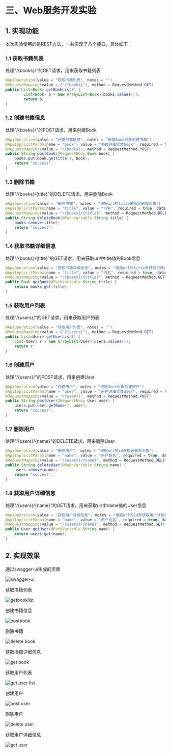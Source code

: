 # 三、Web服务开发实验

## 1. 实现功能

本次实验使用的是REST方法，一共实现了八个接口，具体如下：

### 1.1 获取书籍列表

处理"/{books}/"的GET请求，用来获取书籍列表

```java
@ApiOperation(value = "获取书籍列表", notes = "")
@RequestMapping(value = {"/{books}"}, method = RequestMethod.GET)
public List<Book> getBookList() {
        List<Book> b = new ArrayList<Book>(books.values());
        return b;
}
```

### 1.2 创建书籍信息

处理"/{books}/"的POST请求，用来创建Book

```java
@ApiOperation(value = "创建书籍信息", notes = "根据Book对象创建书籍")
@ApiImplicitParam(name = "book", value = "书籍详细实体book", required = true, dataType = "Book")
@RequestMapping(value = "/{books}", method = RequestMethod.POST)
public String postBook(@RequestBody Book book) {
    books.put(book.getTitle(), book);
    return "success";
}
```

### 1.3 删除书籍

处理"/{books}/{title}"的DELETE请求，用来删除Book

```java
@ApiOperation(value = "删除书籍", notes = "根据url的title来指定删除对象")
@ApiImplicitParam(name = "title", value = "书名", required = true, dataType = "String")
@RequestMapping(value = "/{books}/{title}", method = RequestMethod.DELETE)
public String deleteBook(@PathVariable String title) {
    books.remove(title);
    return "success";
}
```

### 1.4 获取书籍详细信息

处理"/{books}/{title}"的GET请求，用来获取url中title值的Book信息

```java
@ApiOperation(value = "获取书籍详细信息", notes = "根据url的title来获取书籍详细信息")
@ApiImplicitParam(name = "title", value = "书名", required = true, dataType = "String")
@RequestMapping(value = "/{books}/{title}", method = RequestMethod.GET)
public Book getBook(@PathVariable String title) {
    return books.get(title);
}
```

### 1.5 获取用户列表


处理"/{users}/"的GET请求，用来获取用户列表


```java
@ApiOperation(value = "获取用户列表", notes = "")
@RequestMapping(value = {"/{users}"}, method = RequestMethod.GET)
public List<User> getUserList() {
    List<User> r = new ArrayList<User>(users.values());
    return r;
}
```

### 1.6 创建用户

处理"/{users}/"的POST请求，用来创建User

```java
@ApiOperation(value = "创建用户", notes = "根据User对象创建用户")
@ApiImplicitParam(name = "user", value = "用户详细实体user", required = true, dataType = "User")
@RequestMapping(value = "/{users}", method = RequestMethod.POST)
public String postUser(@RequestBody User user) {
    users.put(user.getName(), user);
    return "success";
}
```

### 1.7 删除用户

处理"/{users}/{name}"的DELETE请求，用来删除User

```java
@ApiOperation(value = "删除用户", notes = "根据url的id来指定删除对象")
@ApiImplicitParam(name = "name", value = "用户姓名", required = true, dataType = "String")
@RequestMapping(value = "/{users}/{name}", method = RequestMethod.DELETE)
public String deleteUser(@PathVariable String name) {
    users.remove(name);
    return "success";
}
```

### 1.8 获取用户详细信息

处理"/{users}/{name}"的GET请求，用来获取url中name值的User信息

```java
@ApiOperation(value = "获取用户详细信息", notes = "根据url的id来获取用户详细信息")
@ApiImplicitParam(name = "name", value = "用户姓名", required = true, dataType = "String")
@RequestMapping(value = "/{users}/{name}", method = RequestMethod.GET)
public User getUser(@PathVariable String name) {
    return users.get(name);
}
```

## 2. 实现效果

通过swagger-ui生成的页面

![swagger-ui](pix/campus_second-hand_book_trading_platform.png)

获取书籍列表

![getbooklist](pix/getbooklist.png)

创建书籍信息

![postbook](pix/postbook.png)

删除书籍

![delete book](pix/deletebook.png)

获取书籍详细信息

![get book](pix/getbook.png)

获取用户列表

![get user list](pix/getuserlist.png)

创建用户

![post user](pix/postuser.png)

删除用户

![delete user](pix/deleteuser.png)

获取用户详细信息

![get user](pix/getuser.png)